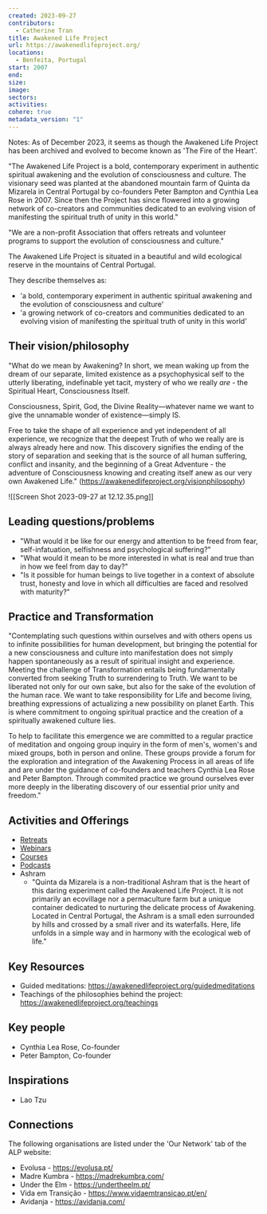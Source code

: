 ```yaml
---
created: 2023-09-27
contributors:
  - Catherine Tran
title: Awakened Life Project
url: https://awakenedlifeproject.org/
locations:
  - Benfeita, Portugal
start: 2007
end: 
size: 
image: 
sectors: 
activities: 
cohere: true
metadata_version: "1"
---
```

Notes: As of December 2023, it seems as though the Awakened Life Project has been archived and evolved to become known as 'The Fire of the Heart'.

"The Awakened Life Project is a bold, contemporary experiment in authentic spiritual awakening and the evolution of consciousness and culture. The visionary seed was planted at the abandoned mountain farm of Quinta da Mizarela in Central Portugal by co-founders Peter Bampton and Cynthia Lea Rose in 2007. Since then the Project has since flowered into a growing network of co-creators and communities dedicated to an evolving vision of manifesting the spiritual truth of unity in this world."

"We are a non-profit Association that offers retreats and volunteer programs to support the evolution of consciousness and culture."

The Awakened Life Project is situated in a beautiful and wild ecological reserve in the mountains of Central Portugal.

They describe themselves as:
- 'a bold, contemporary experiment in authentic spiritual awakening and the evolution of consciousness and culture'
- 'a growing network of co-creators and communities dedicated to an evolving vision of manifesting the spiritual truth of unity in this world'

## Their vision/philosophy

"What do we mean by Awakening? In short, we mean waking up from the dream of our separate, limited existence as a psychophysical self to the utterly liberating, indefinable yet tacit, mystery of who we really _are_ - the Spiritual Heart, Consciousness Itself.  
  
Consciousness, Spirit, God, the Divine Reality—whatever name we want to give the unnamable wonder of existence—simply IS.  
  
Free to take the shape of all experience and yet independent of all experience, we recognize that the deepest Truth of who we really are is always already here and now. This discovery signifies the ending of the story of separation and seeking that is the source of all human suffering, conflict and insanity, and the beginning of a Great Adventure - the adventure of Consciousness knowing and creating itself anew as our very own Awakened Life." (https://awakenedlifeproject.org/visionphilosophy)

![[Screen Shot 2023-09-27 at 12.12.35.png]]

## Leading questions/problems
  
- "What would it be like for our energy and attention to be freed from fear, self-infatuation, selfishness and psychological suffering?"
- "What would it mean to be more interested in what is real and true than in how we feel from day to day?"
- "Is it possible for human beings to live together in a context of absolute trust, honesty and love in which all difficulties are faced and resolved with maturity?"

## Practice and Transformation

"Contemplating such questions within ourselves and with others opens us to infinite possibilities for human development, but bringing the potential for a new consciousness and culture into manifestation does not simply happen spontaneously as a result of spiritual insight and experience. Meeting the challenge of Transformation entails being fundamentally converted from seeking Truth to surrendering to Truth. We want to be liberated not only for our own sake, but also for the sake of the evolution of the human race. We want to take responsibility for Life and become living, breathing expressions of actualizing a new possibility on planet Earth. This is where commitment to ongoing spiritual practice and the creation of a spiritually awakened culture lies.  
  
To help to facilitate this emergence we are committed to a regular practice of meditation and ongoing group inquiry in the form of men's, women's and mixed groups, both in person and online. These groups provide a forum for the exploration and integration of the Awakening Process in all areas of life and are under the guidance of co-founders and teachers Cynthia Lea Rose and Peter Bampton. Through commited practice we ground ourselves ever more deeply in the liberating discovery of our essential prior unity and freedom."

## Activities and Offerings

- [Retreats](https://awakenedlifeproject.org/retreats)
- [Webinars](https://awakenedlifeproject.org/webinars)
- [Courses](https://awakenedlifeproject.org/courses)
- [Podcasts](https://awakenedlifeproject.org/podcasts)
- Ashram
	- "Quinta da Mizarela is a non-traditional Ashram that is the heart of this daring experiment called the Awakened Life Project. It is not primarily an ecovillage nor a permaculture farm but a unique container dedicated to nurturing the delicate process of Awakening. Located in Central Portugal, the Ashram is a small eden surrounded by hills and crossed by a small river and its waterfalls. Here, life unfolds in a simple way and in harmony with the ecological web of life."
## Key Resources

- Guided meditations: https://awakenedlifeproject.org/guidedmeditations
- Teachings of the philosophies behind the project: https://awakenedlifeproject.org/teachings
## Key people

- Cynthia Lea Rose, Co-founder
- Peter Bampton, Co-founder
## Inspirations

- Lao Tzu

## Connections

The following organisations are listed under the 'Our Network' tab of the ALP website:
- Evolusa - https://evolusa.pt/
- Madre Kumbra - https://madrekumbra.com/
- Under the Elm - https://undertheelm.pt/ 
- Vida em Transição - https://www.vidaemtransicao.pt/en/
- Avidanja - https://avidanja.com/ 